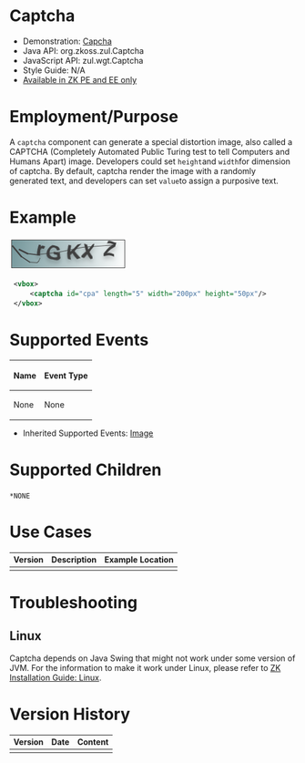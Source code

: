 

# Captcha

- Demonstration: [Capcha](http://www.zkoss.org/zkdemo/input/form_sample)
- Java API: <javadoc>org.zkoss.zul.Captcha</javadoc>
- JavaScript API: <javadoc directory="jsdoc">zul.wgt.Captcha</javadoc>
- Style Guide: N/A
- [Available in ZK PE and EE
  only](http://www.zkoss.org/product/edition.dsp)

# Employment/Purpose

A `captcha` component can generate a special distortion image, also
called a CAPTCHA (Completely Automated Public Turing test to tell
Computers and Humans Apart) image. Developers could set `height`and
`width`for dimension of captcha. By default, captcha render the image
with a randomly generated text, and developers can set `value`to assign
a purposive text.

# Example

![](/zk_component_ref/images/captcha.png)

``` xml
 <vbox>
     <captcha id="cpa" length="5" width="200px" height="50px"/>
 </vbox>
```

# Supported Events

<table>
<thead>
<tr class="header">
<th><center>
<p>Name</p>
</center></th>
<th><center>
<p>Event Type</p>
</center></th>
</tr>
</thead>
<tbody>
<tr class="odd">
<td><p>None</p></td>
<td><p>None</p></td>
</tr>
</tbody>
</table>

- Inherited Supported Events: [
  Image]({{site.baseurl}}/zk_component_ref/essential_components/Image#Supported_Events)

# Supported Children

`*NONE`

# Use Cases

| Version | Description | Example Location |
|---------|-------------|------------------|
|         |             |                  |

# Troubleshooting

## Linux

Captcha depends on Java Swing that might not work under some version of
JVM. For the information to make it work under Linux, please refer to
[ZK Installation Guide:
Linux]({{site.baseurl}}/zk_installation_guide/Setting_up_OS/Linux).

# Version History



| Version | Date | Content |
|---------|------|---------|
|         |      |         |


